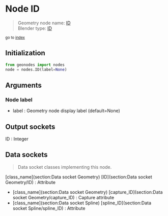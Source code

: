 
# Node ID

> Geometry node name: [ID](https://docs.blender.org/manual/en/latest/modeling/geometry_nodes/material/id.html)<br>
  Blender type: [ID](https://docs.blender.org/api/current/bpy.types.GeometryNodeInputID.html)
  
<sub>go to [index](/docs/index.md)</sub>

## Initialization

```python
from geonodes import nodes
node = nodes.ID(label=None)
```



## Arguments


### Node label

- label : Geometry node display label (default=None)

## Output sockets

ID : Integer

## Data sockets

> Data socket classes implementing this node.
  
[class_name](section:Data socket Geometry) [ID](section:Data socket Geometry/ID) : Attribute
- [class_name](section:Data socket Geometry) [capture_ID](section:Data socket Geometry/capture_ID) : Capture attribute
- [class_name](section:Data socket Spline) [spline_ID](section:Data socket Spline/spline_ID) : Attribute
  
